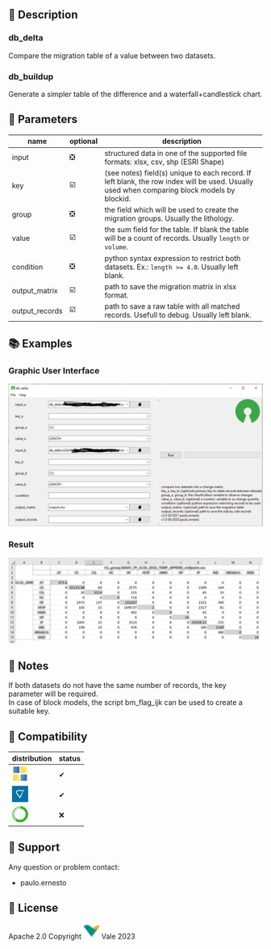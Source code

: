 ## 📌 Description
### db_delta
Compare the migration table of a value between two datasets.
### db_buildup
Generate a simpler table of the difference and a waterfall+candlestick chart.

## 📝 Parameters
name|optional|description
---|---|------
input|❎|structured data in one of the supported file formats: xlsx, csv, shp (ESRI Shape)
key|☑️|(see notes) field(s) unique to each record. If left blank, the row index will be used. Usually used when comparing block models by blockid.
group|❎| the field which will be used to create the migration groups. Usually the lithology.
value|☑️|the sum field for the table. If blank the table will be a count of records. Usually `length` or `volume`.
condition|❎| python syntax expression to restrict both datasets. Ex.: `length >= 4.0`. Usually left blank.
output_matrix|☑️|path to save the migration matrix in xlsx format.
output_records|☑️| path to save a raw table with all matched records. Usefull to debug. Usually left blank.

## 📚 Examples
### Graphic User Interface  
![screenshot1](assets/screenshot1.png?raw=true)  
  
### Result  
![screenshot2](assets/screenshot2.png?raw=true)  

## 📓 Notes
If both datasets do not have the same number of records, the key parameter will be required.  
In case of block models, the script bm_flag_ijk can be used to create a suitable key.

## 🧩 Compatibility
distribution|status
---|---
![winpython_icon](https://github.com/pemn/assets/blob/main/winpython_icon.png?raw=true)|✔
![vulcan_icon](https://github.com/pemn/assets/blob/main/vulcan_icon.png?raw=true)|✔
![anaconda_icon](https://github.com/pemn/assets/blob/main/anaconda_icon.png?raw=true)|❌
## 🙋 Support
Any question or problem contact:
 - paulo.ernesto
## 💎 License
Apache 2.0
Copyright ![vale_logo_only](https://github.com/pemn/assets/blob/main/vale_logo_only_r.svg?raw=true) Vale 2023
